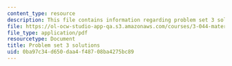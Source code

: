 ```yaml
---
content_type: resource
description: This file contains information regarding problem set 3 solutions.
file: https://ol-ocw-studio-app-qa.s3.amazonaws.com/courses/3-044-materials-processing-spring-2013/0ba97c34d650daa4f48708ba4275bc89_MIT3_044S13_pset3solns.pdf
file_type: application/pdf
resourcetype: Document
title: Problem set 3 solutions
uid: 0ba97c34-d650-daa4-f487-08ba4275bc89
---
```

